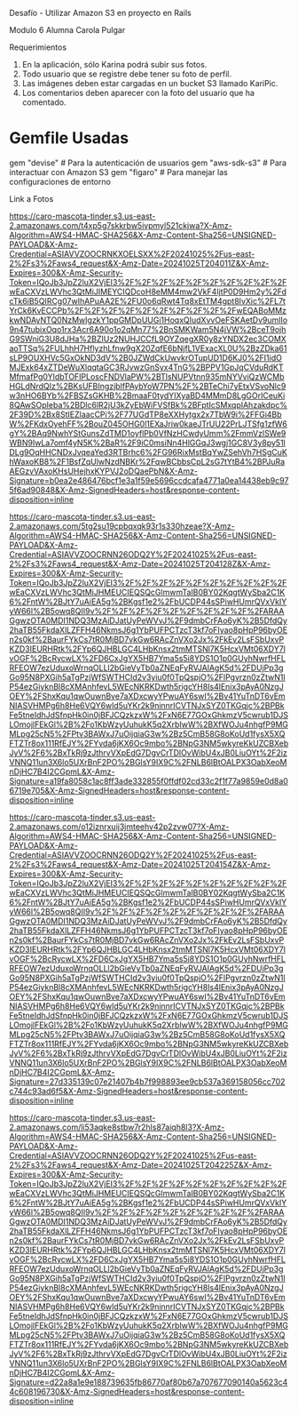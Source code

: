 
Desafío - Utilizar Amazon S3 en proyecto en Rails

Modulo 6
Alumna Carola Pulgar

Requerimientos
1. En la aplicación, sólo Karina podrá subir sus fotos.
2. Todo usuario que se registre debe tener su foto de perfil.
3. Las imágenes deben estar cargadas en un bucket S3 llamado KariPic.
4. Los comentarios deben aparecer con la foto del usuario que ha comentado.

# Gemfile Usadas

gem "devise" # Para la autenticación de usuarios
gem "aws-sdk-s3" # Para interactuar con Amazon S3
gem "figaro" # Para manejar las configuraciones de entorno

Link a Fotos


https://caro-mascota-tinder.s3.us-east-2.amazonaws.com/t4xp5g7skkrbw5ivpmyl521ckjwa?X-Amz-Algorithm=AWS4-HMAC-SHA256&X-Amz-Content-Sha256=UNSIGNED-PAYLOAD&X-Amz-Credential=ASIAVVZOOCRNKXOELSXX%2F20241025%2Fus-east-2%2Fs3%2Faws4_request&X-Amz-Date=20241025T204011Z&X-Amz-Expires=300&X-Amz-Security-Token=IQoJb3JpZ2luX2VjEI3%2F%2F%2F%2F%2F%2F%2F%2F%2F%2FwEaCXVzLWVhc3QtMiJIMEYCIQDcoH8eMM4mw2VkF4IjtP0D9Hm2y%2FdcTk6iB5QIRCg07wIhAPuAA2E%2FU0o6qRwt4Tq8xEtTM4gpt8IvXic%2FL7tYrCk6KvECCPb%2F%2F%2F%2F%2F%2F%2F%2F%2F%2FwEQABoMMzkwNDAyNTQ0NzMwIgzkY1ppGMDpUUGi1HoqxQIudXvvOeFSKAetDv9umlIo9n47tubixOqo1rx3Acr6A90o1o2qMn77%2BnSMKWam5N4jVW%2BceT9ojhG9SWniG3U8dJHa%2BZIUz2NUHJCCfL9OYZqegXR0y8zYNDX2ec3COMXaoTTSq%2FULhhH7HflyzhLfnw9gX20ZqfE6bNjfL1VExacXL0U%2BzZDka61sLP9OUXHVc5GxOkND3dV%2B0JZWdCkUwvkrOTupUD1D6KJ0%2FI1idOMJExk64xZTDeWuXlqqtaGC3RJvwzGnSyx4TnG%2BPPV1GpJqCVduRdKTMfmafPg0YIdbTOFIPLoscFNDVlaPW%2BTlsNUPVtnn935mNYVviQzWCMbHGLdNrdQIz%2BKsUFBIngzjblfPAybYoW7PN%2F%2BTeChi7yEtxVSvoNlc9w3nHO6BYb%2FBSZsGKHB%2BmaaF0tydYIXyaBD4MMmD8LgGOrICeuKi8QAwSOpIeba%2BDlc6lR2jU3kZyEbWiFVSfBk%2BFptIcSMxqpIAhzakdpc%2F39D%2Bx8StIEZlaacCPi%2F77UGdTP8eXXHytgx2x7TbW9i%2FFGi4BbW%2FKdxOyehFF%2BouZ045OHG0l1EXaJriw0kaeJTrUU22PrLJTSfg1zfW6gY%2BAq9NwhYStGunsZdTMD1oyflPb0VfNzHCwdyUmm%2FmmVzlSWe9WBN9IwLa7omf4yN5K%2BaR%2F9iC0msiNn4HlGGqJ3wgj1GC8V3y8py51lDLg9OqHHCNDxJvqeaYed3RTBrhc6%2FG96RixMstBqYwZSehVh7HSgCuKhWaxoKB8%2F1BsfZqUlwNzdNBKr%2FqwBCbbsCpL2sG7tYtB4%2BPJuRaAEGzvVAxoKHsUHejhxKYPVJ2oDQaePbN&X-Amz-Signature=b0ea2e486476bcf1e3a1f59e5696ccdcafa4771a0ea14438eb9c975f6ad90848&X-Amz-SignedHeaders=host&response-content-disposition=inline


https://caro-mascota-tinder.s3.us-east-2.amazonaws.com/5tg2su19cpbqxqk93r1s330hzeae?X-Amz-Algorithm=AWS4-HMAC-SHA256&X-Amz-Content-Sha256=UNSIGNED-PAYLOAD&X-Amz-Credential=ASIAVVZOOCRNN26ODQ2Y%2F20241025%2Fus-east-2%2Fs3%2Faws4_request&X-Amz-Date=20241025T204128Z&X-Amz-Expires=300&X-Amz-Security-Token=IQoJb3JpZ2luX2VjEI3%2F%2F%2F%2F%2F%2F%2F%2F%2F%2FwEaCXVzLWVhc3QtMiJHMEUCIEQSQcGlmwmTaIB0BY02KqgtWySba2C1K6%2FntW%2BJtY7uAiEA5g%2BKgsf1e2%2FbUCDP44sSPiwHUmrQVxVkIYyW66l%2B5owq8QII9v%2F%2F%2F%2F%2F%2F%2F%2F%2F%2FARAAGgwzOTA0MDI1NDQ3MzAiDJatUyPeWVvJ%2F9dmbCrFAo6yK%2B5DfdQy2haTB55FkdaXlLZFFH46NkmsJ6g1YbPUFPCTzcT3kf7oFIyao8pHpP96byOEn2s0kf%2BaurFYkCs7tR0MjBD7vkGw6RAcZnVXo2Jx%2FkEv2LsFSbUxvPKZD3IEURHRtk%2FYp6QJHBLGC4LHbKnsx2tmMTSNl7K5HcxVMt06XDY7lvOGF%2BcRycwLX%2FD6CxJgYX5HB7Yma5s5i8YDS1O1p0GUyhNwrfHFLRFEOW7ezUduxoWrnqOLLl2bGieVyTb0aZNEqFyRVJAlAgK5d%2FDUjPp3gGo95N8PXGih5aTgPzjWfSWTHCId2v3yiu0f0TpQspjO%2FlPgvrzn0zZtwN1IP54ezGiyknBl8cXMAnhfevL5WEcNKRKDwth5rigcYH8Is4lEnix3pAyA0NzgJOEY%2FShxKqu1qwOuwnBve7aXDxcwyYPwuAY6swI%2Bv41YuTnDT6vEmNIASVHMPg6h8He6VQY6wld5uYKr2k9ninnrICVTNJxSYZ0TKGqjc%2BPBkFe5tneIdhJdSfnpHk0in0jBFJCQzkzxW%2FxN6E77GOxGhkmzV5cwrub1DJSLOmojlFEkGl%2B%2Fo1KbWzyUuhukK5q2XrbIwW%2BXfWOJu4nhgfP9MGMLpg25cN5%2FPtv3BAWxJ7uOijqiaG3w%2Bz5CmB58G8oKoUd1fysX5XQFTZTr8ox111RfEJY%2FYvda6jKX6Oc9mbo%2BNpG3NM5wkyreKkUZCBXebJyV%2F6%2BxTkRj9zJthrvVXpEdG7DgvCrTDlOvWibU4xJB0LiuOYt%2F2izVNNQ11un3X6lo5UXrBnF2PO%2BGlsY9IX9C%2FNLB6lBtOALPX3OabXeoMnDjHC7B4I2CGpmL&X-Amz-Signature=a19fa8058c1ac8ff3ade332855f0ffdf02cd33c2f1f77a9859e0d8a06719e705&X-Amz-SignedHeaders=host&response-content-disposition=inline

https://caro-mascota-tinder.s3.us-east-2.amazonaws.com/o12iznrxuij3jmteehv42p2zvw07?X-Amz-Algorithm=AWS4-HMAC-SHA256&X-Amz-Content-Sha256=UNSIGNED-PAYLOAD&X-Amz-Credential=ASIAVVZOOCRNN26ODQ2Y%2F20241025%2Fus-east-2%2Fs3%2Faws4_request&X-Amz-Date=20241025T204154Z&X-Amz-Expires=300&X-Amz-Security-Token=IQoJb3JpZ2luX2VjEI3%2F%2F%2F%2F%2F%2F%2F%2F%2F%2FwEaCXVzLWVhc3QtMiJHMEUCIEQSQcGlmwmTaIB0BY02KqgtWySba2C1K6%2FntW%2BJtY7uAiEA5g%2BKgsf1e2%2FbUCDP44sSPiwHUmrQVxVkIYyW66l%2B5owq8QII9v%2F%2F%2F%2F%2F%2F%2F%2F%2F%2FARAAGgwzOTA0MDI1NDQ3MzAiDJatUyPeWVvJ%2F9dmbCrFAo6yK%2B5DfdQy2haTB55FkdaXlLZFFH46NkmsJ6g1YbPUFPCTzcT3kf7oFIyao8pHpP96byOEn2s0kf%2BaurFYkCs7tR0MjBD7vkGw6RAcZnVXo2Jx%2FkEv2LsFSbUxvPKZD3IEURHRtk%2FYp6QJHBLGC4LHbKnsx2tmMTSNl7K5HcxVMt06XDY7lvOGF%2BcRycwLX%2FD6CxJgYX5HB7Yma5s5i8YDS1O1p0GUyhNwrfHFLRFEOW7ezUduxoWrnqOLLl2bGieVyTb0aZNEqFyRVJAlAgK5d%2FDUjPp3gGo95N8PXGih5aTgPzjWfSWTHCId2v3yiu0f0TpQspjO%2FlPgvrzn0zZtwN1IP54ezGiyknBl8cXMAnhfevL5WEcNKRKDwth5rigcYH8Is4lEnix3pAyA0NzgJOEY%2FShxKqu1qwOuwnBve7aXDxcwyYPwuAY6swI%2Bv41YuTnDT6vEmNIASVHMPg6h8He6VQY6wld5uYKr2k9ninnrICVTNJxSYZ0TKGqjc%2BPBkFe5tneIdhJdSfnpHk0in0jBFJCQzkzxW%2FxN6E77GOxGhkmzV5cwrub1DJSLOmojlFEkGl%2B%2Fo1KbWzyUuhukK5q2XrbIwW%2BXfWOJu4nhgfP9MGMLpg25cN5%2FPtv3BAWxJ7uOijqiaG3w%2Bz5CmB58G8oKoUd1fysX5XQFTZTr8ox111RfEJY%2FYvda6jKX6Oc9mbo%2BNpG3NM5wkyreKkUZCBXebJyV%2F6%2BxTkRj9zJthrvVXpEdG7DgvCrTDlOvWibU4xJB0LiuOYt%2F2izVNNQ11un3X6lo5UXrBnF2PO%2BGlsY9IX9C%2FNLB6lBtOALPX3OabXeoMnDjHC7B4I2CGpmL&X-Amz-Signature=27d335139c07e21407b4b7f998893ee9cb537a369158056cc702c744c93ad6f5&X-Amz-SignedHeaders=host&response-content-disposition=inline

https://caro-mascota-tinder.s3.us-east-2.amazonaws.com/li53aqke8stbw7r2hls87aiqh8l3?X-Amz-Algorithm=AWS4-HMAC-SHA256&X-Amz-Content-Sha256=UNSIGNED-PAYLOAD&X-Amz-Credential=ASIAVVZOOCRNN26ODQ2Y%2F20241025%2Fus-east-2%2Fs3%2Faws4_request&X-Amz-Date=20241025T204225Z&X-Amz-Expires=300&X-Amz-Security-Token=IQoJb3JpZ2luX2VjEI3%2F%2F%2F%2F%2F%2F%2F%2F%2F%2FwEaCXVzLWVhc3QtMiJHMEUCIEQSQcGlmwmTaIB0BY02KqgtWySba2C1K6%2FntW%2BJtY7uAiEA5g%2BKgsf1e2%2FbUCDP44sSPiwHUmrQVxVkIYyW66l%2B5owq8QII9v%2F%2F%2F%2F%2F%2F%2F%2F%2F%2FARAAGgwzOTA0MDI1NDQ3MzAiDJatUyPeWVvJ%2F9dmbCrFAo6yK%2B5DfdQy2haTB55FkdaXlLZFFH46NkmsJ6g1YbPUFPCTzcT3kf7oFIyao8pHpP96byOEn2s0kf%2BaurFYkCs7tR0MjBD7vkGw6RAcZnVXo2Jx%2FkEv2LsFSbUxvPKZD3IEURHRtk%2FYp6QJHBLGC4LHbKnsx2tmMTSNl7K5HcxVMt06XDY7lvOGF%2BcRycwLX%2FD6CxJgYX5HB7Yma5s5i8YDS1O1p0GUyhNwrfHFLRFEOW7ezUduxoWrnqOLLl2bGieVyTb0aZNEqFyRVJAlAgK5d%2FDUjPp3gGo95N8PXGih5aTgPzjWfSWTHCId2v3yiu0f0TpQspjO%2FlPgvrzn0zZtwN1IP54ezGiyknBl8cXMAnhfevL5WEcNKRKDwth5rigcYH8Is4lEnix3pAyA0NzgJOEY%2FShxKqu1qwOuwnBve7aXDxcwyYPwuAY6swI%2Bv41YuTnDT6vEmNIASVHMPg6h8He6VQY6wld5uYKr2k9ninnrICVTNJxSYZ0TKGqjc%2BPBkFe5tneIdhJdSfnpHk0in0jBFJCQzkzxW%2FxN6E77GOxGhkmzV5cwrub1DJSLOmojlFEkGl%2B%2Fo1KbWzyUuhukK5q2XrbIwW%2BXfWOJu4nhgfP9MGMLpg25cN5%2FPtv3BAWxJ7uOijqiaG3w%2Bz5CmB58G8oKoUd1fysX5XQFTZTr8ox111RfEJY%2FYvda6jKX6Oc9mbo%2BNpG3NM5wkyreKkUZCBXebJyV%2F6%2BxTkRj9zJthrvVXpEdG7DgvCrTDlOvWibU4xJB0LiuOYt%2F2izVNNQ11un3X6lo5UXrBnF2PO%2BGlsY9IX9C%2FNLB6lBtOALPX3OabXeoMnDjHC7B4I2CGpmL&X-Amz-Signature=d22a8a1e9e188739635fb86770af80b67a707677090140a5623c44c608196730&X-Amz-SignedHeaders=host&response-content-disposition=inline



